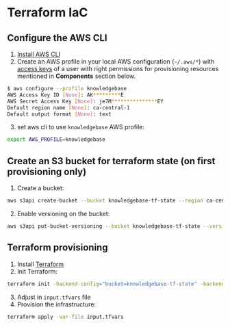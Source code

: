 # Terraform IaC

## Configure the AWS CLI

1. [Install AWS CLI](https://docs.aws.amazon.com/cli/latest/userguide/installing.html)
2. Create an AWS profile in your local AWS configuration (`~/.aws/*`) with [access keys](https://docs.aws.amazon.com/IAM/latest/UserGuide/id_credentials_access-keys.html) of a user with right permissions for provisioning resources mentioned in **Components** section below.
```sh
$ aws configure --profile knowledgebase
AWS Access Key ID [None]: AK*********E
AWS Secret Access Key [None]: je7M***************EY
Default region name [None]: ca-central-1
Default output format [None]: text
```

3. set aws cli to use `knowledgebase` AWS profile:
```sh
export AWS_PROFILE=knowledgebase
```

## Create an S3 bucket for terraform state (on first provisioning only)

1. Create a bucket:
```sh
aws s3api create-bucket --bucket knowledgebase-tf-state --region ca-central-1 --create-bucket-configuration LocationConstraint=ca-central-1
```
2. Enable versioning on the bucket:
```sh
aws s3api put-bucket-versioning --bucket knowledgebase-tf-state --versioning-configuration Status=Enabled
```

## Terraform provisioning

1. Install [Terraform](https://www.terraform.io/downloads.html)
2. Init Terraform:
```sh
terraform init -backend-config="bucket=knowledgebase-tf-state" -backend-config="key=terraform.tfstate" -backend-config="region=ca-central-1"
```
3. Adjust in `input.tfvars` file
4. Provision the infrastructure:
```sh
terraform apply -var-file input.tfvars
```


